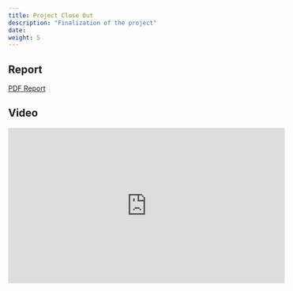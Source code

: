 ```yaml
---
title: Project Close Out
description: "Finalization of the project"
date: 
weight: 5
---
```


## Report

[PDF Report](https://www.cauth.org/CAuth-PCR.pdf)

## Video

<iframe width="560" height="315" src="https://www.youtube.com/embed/TeBmDE5V3vI?si=WwSZcsC6QsvY9OhF" title="YouTube video player" frameborder="0" allow="accelerometer; autoplay; clipboard-write; encrypted-media; gyroscope; picture-in-picture; web-share" referrerpolicy="strict-origin-when-cross-origin" allowfullscreen></iframe>